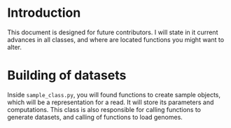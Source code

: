 # Introduction

This document is designed for future contributors. I will state in it current advances in all classes, and where are located functions you might want to alter.

# Building of datasets

Inside `sample_class.py`, you will found functions to create sample objects, which will be a representation for a read. It will store its parameters and computations.
This class is also responsible for calling functions to generate datasets, and calling of functions to load genomes.